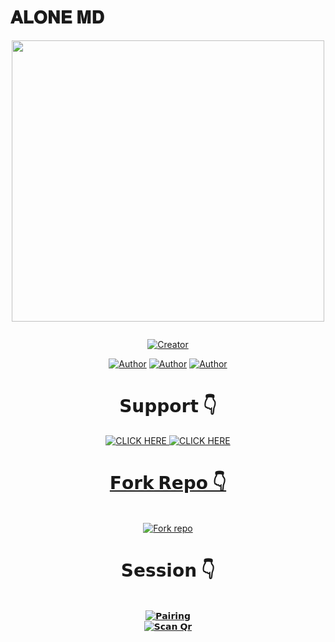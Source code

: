 # 𝐀𝐋𝐎𝐍𝐄 𝐌𝐃


<div class = "repo" align = "center">
 
<a href = "#">
<img src = "https://i.imgur.com/gM4QJqY.jpeg"  width="500" height="450">
</img>
 <p align="center">
  <a href="#"><img src="http://readme-typing-svg.herokuapp.com?color=ff00ab&center=true&vCenter=true&multiline=false&lines=ALONE+MD+WHATSAPP+BOT" alt="">
</p>
    <p align="center">
<a href="#"><img title="Creator" src="https://img.shields.io/badge/Creator-Hammy-blue.svg?style=for-the-badge&logo=github"></a>

<p align="center">
<a href="https://github.com/hammytec"><img title="Author" src="https://img.shields.io/badge/hammytec-black?style=for-the-badge&logo=Github"></a> <a href="https://whatsapp.com/channel/0029Vagq4pN9hXEy6SpCDi0X"><img title="Author" src="https://img.shields.io/badge/CHANNEL-black?style=for-the-badge&logo=whatsapp"></a> <a href="https://wa.me/254737991043"><img title="Author" src="https://img.shields.io/badge/CHAT US-black?style=for-the-badge&logo=whatsapp"></a>
<p/>

  
 # 𝗦𝘂𝗽𝗽𝗼𝗿𝘁 👇


     
   <a href="https://chat.whatsapp.com/CJ19SPCM1F77r2i7B94ABK" target="_blank">
    <img alt="CLICK HERE" src="https://img.shields.io/badge/ JOIN OUR WHATSAPP GROUP  -25D366?style=for-the-badge&logo=whatsapp&logoColor=black" />
    
    
   
   <a href="https://whatsapp.com/channel/0029Vagq4pN9hXEy6SpCDi0X" target="_blank">
    <img alt="CLICK HERE" src="https://img.shields.io/badge/ JOIN OUR WHATSAPP CHANNEL  -25D366?style=for-the-badge&logo=whatsapp&logoColor=black" />
    

  
# 𝗙𝗼𝗿𝗸 𝗥𝗲𝗽𝗼 👇
    
   <br>
<a href='https://github.com/Hammytec/Alone-md/fork' target="_blank"><img alt='Fork repo' src='https://img.shields.io/badge/Fork Repo-100000?style=for-the-badge&logo=scan&logoColor=white&labelColor=red&color=blue'/></a>



# 𝗦𝗲𝘀𝘀𝗶𝗼𝗻 👇
    
   <br>
<a href='https://alone-sessions.onrender.com/pair' target="_blank"><img alt='𝗣𝗮𝗶𝗿𝗶𝗻𝗴' src='https://img.shields.io/badge/Pairing-100000?style=for-the-badge&logo=scan&logoColor=white&labelColor=purple&color=purple'/></a>

   <br>
<a href='https://alone-sessions.onrender.com' target="_blank"><img alt='𝗦𝗰𝗮𝗻 𝗤𝗿' src='https://img.shields.io/badge/Scan Qr-100000?style=for-the-badge&logo=scan&logoColor=white&labelColor=purple&color=red'/></a>

